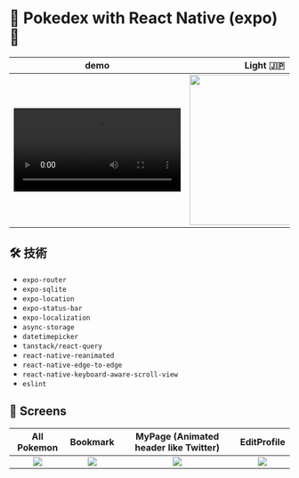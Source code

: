 # 🦁 Pokedex with React Native (expo) 🦊

|demo|Light 🇯🇵 |Dark 🇺🇲 |
|:--:|:--:|:--:|
|<video src="https://github.com/user-attachments/assets/bfcfba98-251f-46b4-b630-94b0dd038a4f" />|<img width="270" src="https://github.com/user-attachments/assets/b8e1a0cb-e013-4557-bfb8-dfc676628b34"/>|<img width="270" src="https://github.com/user-attachments/assets/cb8d56ec-b1b3-4369-8782-5bd3142135c0"/>|


## 🛠 技術
- `expo-router`
- `expo-sqlite`
- `expo-location`
- `expo-status-bar`
- `expo-localization`
- `async-storage`
- `datetimepicker`
- `tanstack/react-query`
- `react-native-reanimated`
- `react-native-edge-to-edge`
- `react-native-keyboard-aware-scroll-view`
- `eslint`

## 📱 Screens

|All Pokemon|Bookmark|MyPage (Animated header like Twitter)|EditProfile|
|:--:|:--:|:--:|:--:|
|<img src="https://github.com/user-attachments/assets/622b2205-fdfe-4100-936a-333c7ffe04df"/>|<img src="https://github.com/user-attachments/assets/86c41ce5-4467-4d39-b766-bfb401bf52e0"/>|<img src="https://github.com/user-attachments/assets/18a8fa1a-165d-43dc-80d7-4232d0a6cfcb"/>|<img src="https://github.com/user-attachments/assets/d4424d76-5cf2-4baa-b134-6d079df9aead"/>|

